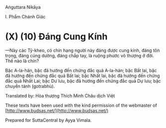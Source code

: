 Aṅguttara Nikāya

I. Phẩm Chánh Giác

# (X) (10) Ðáng Cung Kính

—Này các Tỷ-kheo, có chín hạng người này đáng được cung kính, đáng tôn trọng, đáng cúng dường, đáng chắp tay, là ruộng phước vô thượng ở đời. Thế nào là chín?

Bậc A-la-hán, bậc đã hướng đến chứng đắc quả A-la-hán; bậc Bất lai, bậc đã hướng đến chứng đắc quả Bất lai; bậc Nhất lai, bậc đã hướng đến chứng đắc quả Nhất Lai; bậc Dư lưu, bậc đã hướng đến chứng đắc quả Dự lưu; bậc chuyển tánh (gotrabhù).

Translated by: Hòa thượng Thích Minh Châu dịch Việt

These texts have been used with the kind permission of the webmaster of [http://www.budsas.net/](http://www.budsas.net/)

Prepared for SuttaCentral by Ayya Vimala.